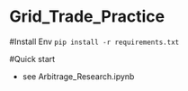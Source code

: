 # Grid_Trade_Practice
 
#Install Env 
`pip install -r requirements.txt`


#Quick start 
- see Arbitrage_Research.ipynb
